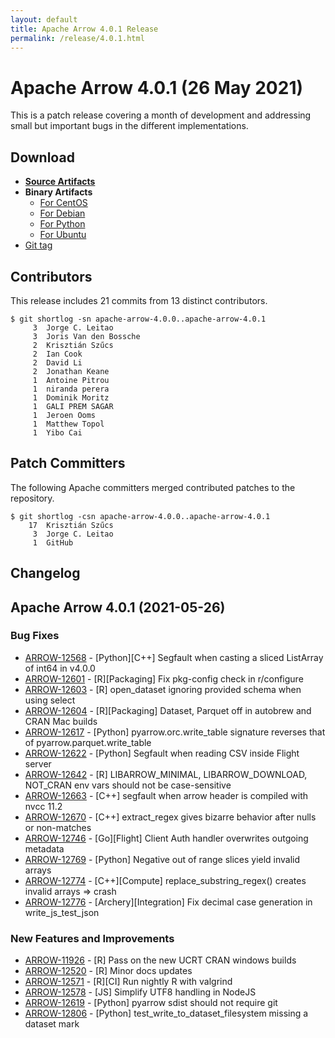 ```yaml
---
layout: default
title: Apache Arrow 4.0.1 Release
permalink: /release/4.0.1.html
---
```

<!--
{% comment %}
Licensed to the Apache Software Foundation (ASF) under one or more
contributor license agreements.  See the NOTICE file distributed with
this work for additional information regarding copyright ownership.
The ASF licenses this file to you under the Apache License, Version 2.0
(the "License"); you may not use this file except in compliance with
the License.  You may obtain a copy of the License at

http://www.apache.org/licenses/LICENSE-2.0

Unless required by applicable law or agreed to in writing, software
distributed under the License is distributed on an "AS IS" BASIS,
WITHOUT WARRANTIES OR CONDITIONS OF ANY KIND, either express or implied.
See the License for the specific language governing permissions and
limitations under the License.
{% endcomment %}
-->

# Apache Arrow 4.0.1 (26 May 2021)

This is a patch release covering a month of development and addressing small but important
bugs in the different implementations.

## Download

* [**Source Artifacts**][1]
* **Binary Artifacts**
  * [For CentOS][2]
  * [For Debian][3]
  * [For Python][4]
  * [For Ubuntu][5]
* [Git tag][6]

## Contributors

This release includes       21 commits from       13 distinct contributors.

```console
$ git shortlog -sn apache-arrow-4.0.0..apache-arrow-4.0.1
     3	Jorge C. Leitao
     3	Joris Van den Bossche
     2	Krisztián Szűcs
     2	Ian Cook
     2	David Li
     2	Jonathan Keane
     1	Antoine Pitrou
     1	niranda perera
     1	Dominik Moritz
     1	GALI PREM SAGAR
     1	Jeroen Ooms
     1	Matthew Topol
     1	Yibo Cai
```

## Patch Committers

The following Apache committers merged contributed patches to the repository.

```console
$ git shortlog -csn apache-arrow-4.0.0..apache-arrow-4.0.1
    17	Krisztián Szűcs
     3	Jorge C. Leitao
     1	GitHub
```

## Changelog

## Apache Arrow 4.0.1 (2021-05-26)

### Bug Fixes

* [ARROW-12568](https://issues.apache.org/jira/browse/ARROW-12568) - [Python][C++] Segfault when casting a sliced ListArray of int64 in v4.0.0
* [ARROW-12601](https://issues.apache.org/jira/browse/ARROW-12601) - [R][Packaging] Fix pkg-config check in r/configure
* [ARROW-12603](https://issues.apache.org/jira/browse/ARROW-12603) - [R] open\_dataset ignoring provided schema when using select
* [ARROW-12604](https://issues.apache.org/jira/browse/ARROW-12604) - [R][Packaging] Dataset, Parquet off in autobrew and CRAN Mac builds
* [ARROW-12617](https://issues.apache.org/jira/browse/ARROW-12617) - [Python] pyarrow.orc.write\_table signature reverses that of pyarrow.parquet.write\_table
* [ARROW-12622](https://issues.apache.org/jira/browse/ARROW-12622) - [Python] Segfault when reading CSV inside Flight server
* [ARROW-12642](https://issues.apache.org/jira/browse/ARROW-12642) - [R] LIBARROW\_MINIMAL, LIBARROW\_DOWNLOAD, NOT\_CRAN env vars should not be case-sensitive
* [ARROW-12663](https://issues.apache.org/jira/browse/ARROW-12663) - [C++] segfault when arrow header is compiled with nvcc 11.2
* [ARROW-12670](https://issues.apache.org/jira/browse/ARROW-12670) - [C++] extract\_regex gives bizarre behavior after nulls or non-matches
* [ARROW-12746](https://issues.apache.org/jira/browse/ARROW-12746) - [Go][Flight] Client Auth handler overwrites outgoing metadata
* [ARROW-12769](https://issues.apache.org/jira/browse/ARROW-12769) - [Python] Negative out of range slices yield invalid arrays
* [ARROW-12774](https://issues.apache.org/jira/browse/ARROW-12774) - [C++][Compute] replace\_substring\_regex() creates invalid arrays =\> crash
* [ARROW-12776](https://issues.apache.org/jira/browse/ARROW-12776) - [Archery][Integration] Fix decimal case generation in write\_js\_test\_json


### New Features and Improvements

* [ARROW-11926](https://issues.apache.org/jira/browse/ARROW-11926) - [R] Pass on the new UCRT CRAN windows builds
* [ARROW-12520](https://issues.apache.org/jira/browse/ARROW-12520) - [R] Minor docs updates
* [ARROW-12571](https://issues.apache.org/jira/browse/ARROW-12571) - [R][CI] Run nightly R with valgrind
* [ARROW-12578](https://issues.apache.org/jira/browse/ARROW-12578) - [JS] Simplify UTF8 handling in NodeJS
* [ARROW-12619](https://issues.apache.org/jira/browse/ARROW-12619) - [Python] pyarrow sdist should not require git
* [ARROW-12806](https://issues.apache.org/jira/browse/ARROW-12806) - [Python] test\_write\_to\_dataset\_filesystem missing a dataset mark


[1]: https://www.apache.org/dyn/closer.lua/arrow/arrow-4.0.1/
[2]: https://apache.jfrog.io/artifactory/arrow/centos/
[3]: https://apache.jfrog.io/artifactory/arrow/debian/
[4]: https://apache.jfrog.io/artifactory/arrow/python/4.0.1/
[5]: https://apache.jfrog.io/artifactory/arrow/ubuntu/
[6]: https://github.com/apache/arrow/releases/tag/apache-arrow-4.0.1
